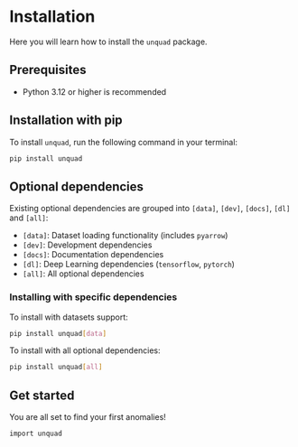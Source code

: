 # Installation

Here you will learn how to install the `unquad` package.

## Prerequisites

- Python 3.12 or higher is recommended

## Installation with pip

To install `unquad`, run the following command in your terminal:

```bash
pip install unquad
```
## Optional dependencies

Existing optional dependencies are grouped into `[data]`, `[dev]`, `[docs]`, `[dl]` and `[all]`:
- `[data]`: Dataset loading functionality (includes `pyarrow`)
- `[dev]`: Development dependencies
- `[docs]`: Documentation dependencies
- `[dl]`: Deep Learning dependencies (`tensorflow`, `pytorch`)
- `[all]`: All optional dependencies

### Installing with specific dependencies

To install with datasets support:
```bash
pip install unquad[data]
```

To install with all optional dependencies:
```bash
pip install unquad[all]
```

## Get started

You are all set to find your first anomalies!

```bash
import unquad
```